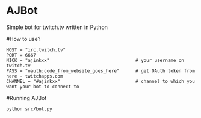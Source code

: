 # AJBot
Simple bot for twitch.tv written in Python

#How to use?
```
HOST = "irc.twitch.tv" 
PORT = 6667
NICK = "ajinkxx"                                # your username on twitch.tv
PASS = "oauth:code_from_website_goes_here"      # get OAuth token from here - twitchapps.com
CHANNEL = "#ajinkxx"                            # channel to which you want your bot to connect to
```

#Running AJBot
```
python src/bot.py
```
